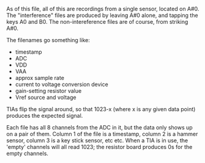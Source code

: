 As of this file, all of this are recordings from a single sensor, located
on A#0. The "interference" files are produced by leaving A#0 alone, and
tapping the keys A0 and B0. The non-intereference files are of course,
from striking A#0.

The filenames go something like:

* timestamp
* ADC
* VDD
* VAA
* approx sample rate
* current to voltage conversion device
* gain-setting resistor value
* Vref source and voltage

TIAs flip the signal around, so that 1023-x (where x is any given data point)
produces the expected signal.

Each file has all 8 channels from the ADC in it, but the data only shows
up on a pair of them. Column 1 of the file is a timestamp, column 2 is
a hammer sensor, column 3 is a key stick sensor, etc etc. When a TIA is
in use, the 'empty' channels will all read 1023; the resistor board
produces 0s for the empty channels.

